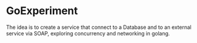 # GoExperiment

The idea is to create a service that connect to a Database and to an external service
via SOAP, exploring concurrency and networking in golang.
